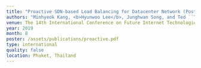 ```yaml
---
title: "Proactive SDN-based Load Balancing for Datacenter Network (Poster)"
authors: "Minhyeok Kang, <b>Hyunwoo Lee</b>, Junghwan Song, and Ted ``Taekyoung'' Kwon"
venue: The 14th International Conference on Future Internet Technologies (CFI '19)
year: 2019
month: 8
poster: /assets/publications/proactive.pdf
type: international
quality: false
location: Phuket, Thailand
---
```

